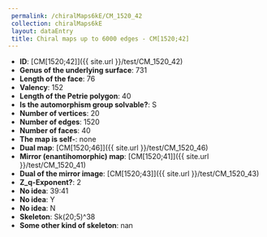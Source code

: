 ```yaml
--- 
 permalink: /chiralMaps6kE/CM_1520_42 
 collection: chiralMaps6kE
 layout: dataEntry
 title: Chiral maps up to 6000 edges - CM[1520;42]
---
```


- **ID**: [CM[1520;42]]({{ site.url }}/test/CM_1520_42)
- **Genus of the underlying surface**: 731
- **Length of the face**: 76
- **Valency**: 152
- **Length of the Petrie polygon**: 40
- **Is the automorphism group solvable?**: S
- **Number of vertices**: 20
- **Number of edges**: 1520
- **Number of faces**: 40
- **The map is self-**: none
- **Dual map**: [CM[1520;46]]({{ site.url }}/test/CM_1520_46)
- **Mirror (enantihomorphic) map**: [CM[1520;41]]({{ site.url }}/test/CM_1520_41)
- **Dual of the mirror image**: [CM[1520;43]]({{ site.url }}/test/CM_1520_43)
- **Z_q-Exponent?**: 2
- **No idea**:  39:41
- **No idea**: Y
- **No idea**: N
- **Skeleton**: Sk(20;5)^38
- **Some other kind of skeleton**: nan
